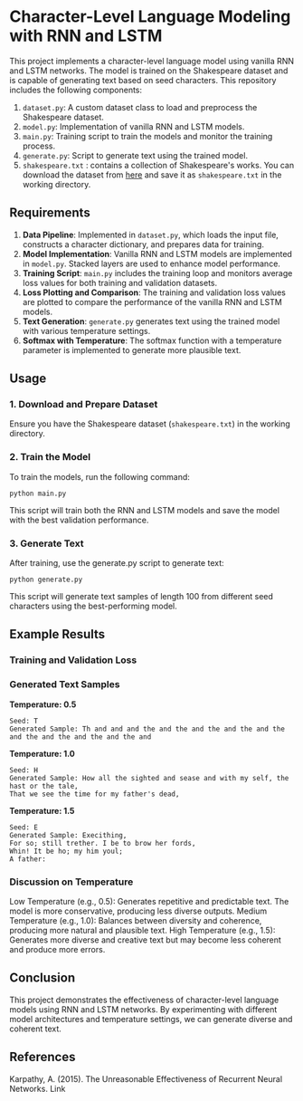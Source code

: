 # Character-Level Language Modeling with RNN and LSTM

This project implements a character-level language model using vanilla RNN and LSTM networks. The model is trained on the Shakespeare dataset and is capable of generating text based on seed characters. This repository includes the following components:

1. `dataset.py`: A custom dataset class to load and preprocess the Shakespeare dataset.
2. `model.py`: Implementation of vanilla RNN and LSTM models.
3. `main.py`: Training script to train the models and monitor the training process.
4. `generate.py`: Script to generate text using the trained model.
5. `shakespeare.txt` : contains a collection of Shakespeare's works. You can download the dataset from [here](https://raw.githubusercontent.com/karpathy/char-rnn/master/data/tinyshakespeare/input.txt) and save it as `shakespeare.txt` in the working directory.

## Requirements

1. **Data Pipeline**: Implemented in `dataset.py`, which loads the input file, constructs a character dictionary, and prepares data for training.
2. **Model Implementation**: Vanilla RNN and LSTM models are implemented in `model.py`. Stacked layers are used to enhance model performance.
3. **Training Script**: `main.py` includes the training loop and monitors average loss values for both training and validation datasets.
4. **Loss Plotting and Comparison**: The training and validation loss values are plotted to compare the performance of the vanilla RNN and LSTM models.
5. **Text Generation**: `generate.py` generates text using the trained model with various temperature settings.
6. **Softmax with Temperature**: The softmax function with a temperature parameter is implemented to generate more plausible text.

## Usage

### 1. Download and Prepare Dataset

Ensure you have the Shakespeare dataset (`shakespeare.txt`) in the working directory.

### 2. Train the Model

To train the models, run the following command:

```
python main.py
```
This script will train both the RNN and LSTM models and save the model with the best validation performance.

### 3. Generate Text
After training, use the generate.py script to generate text:

```
python generate.py
```
This script will generate text samples of length 100 from different seed characters using the best-performing model.

## Example Results
### Training and Validation Loss

### Generated Text Samples
**Temperature: 0.5**

```
Seed: T
Generated Sample: Th and and and the and the and the and the and the and the and the and the and the and
```

**Temperature: 1.0**
```
Seed: H
Generated Sample: How all the sighted and sease and with my self, the hast or the tale,
That we see the time for my father's dead,
```

**Temperature: 1.5**

```
Seed: E
Generated Sample: Execithing,
For so; still trether. I be to brow her fords,
Whin! It be ho; my him youl;
A father:
```

### Discussion on Temperature
Low Temperature (e.g., 0.5): Generates repetitive and predictable text. The model is more conservative, producing less diverse outputs.
Medium Temperature (e.g., 1.0): Balances between diversity and coherence, producing more natural and plausible text.
High Temperature (e.g., 1.5): Generates more diverse and creative text but may become less coherent and produce more errors.

## Conclusion
This project demonstrates the effectiveness of character-level language models using RNN and LSTM networks. By experimenting with different model architectures and temperature settings, we can generate diverse and coherent text.

## References
Karpathy, A. (2015). The Unreasonable Effectiveness of Recurrent Neural Networks. Link

